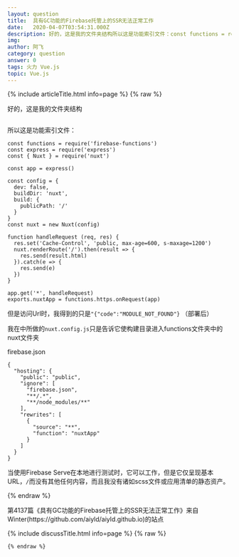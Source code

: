 ```yaml
---
layout: question
title:  具有GC功能的Firebase托管上的SSR无法正常工作
date:   2020-04-07T03:54:31.000Z
description: 好的，这是我的文件夹结构所以这是功能索引文件：const functions = require('firebase-functions')...
img: 
author: 阿飞
category: question
answer: 0
tags: 火力 Vue.js
topic: Vue.js
---
```

<div class="article-root">
  <div class="article">
    {% include articleTitle.html info=page %}
    {% raw %}
    <div class="article-content"><p><font style="vertical-align: inherit;"><font style="vertical-align: inherit;">好的，这是我的文件夹结构</font></font></p>

<p><a href="https://www.samyoc.com//uploads/users/24015/images/thumbnails/1586231544069.png" data-src="https://www.samyoc.com//uploads/users/24015/images/1586231544069.png" rel="nofollow noreferrer"><img src="https://i.stack.imgur.com/OGRPG.png" alt=""></a></p>

<p><font style="vertical-align: inherit;"><font style="vertical-align: inherit;">所以这是功能索引文件：</font></font></p>

<pre><code>const functions = require('firebase-functions')<font></font>
const express = require('express')<font></font>
const { Nuxt } = require('nuxt')<font></font>
<font></font>
const app = express()<font></font>
<font></font>
const config = {<font></font>
  dev: false,<font></font>
  buildDir: 'nuxt',<font></font>
  build: {<font></font>
    publicPath: '/'<font></font>
  }<font></font>
}<font></font>
const nuxt = new Nuxt(config)<font></font>
<font></font>
function handleRequest (req, res) {<font></font>
  res.set('Cache-Control', 'public, max-age=600, s-maxage=1200')<font></font>
  nuxt.renderRoute('/').then(result =&gt; {<font></font>
    res.send(result.html)<font></font>
  }).catch(e =&gt; {<font></font>
    res.send(e)<font></font>
  })<font></font>
}<font></font>
<font></font>
app.get('*', handleRequest)<font></font>
exports.nuxtApp = functions.https.onRequest(app)<font></font>
</code></pre>

<p><font style="vertical-align: inherit;"><font style="vertical-align: inherit;">但是访问Url时，我得到的只是</font></font><code>"{"code":"MODULE_NOT_FOUND"}</code><font style="vertical-align: inherit;"><font style="vertical-align: inherit;">
（部署后）</font></font></p>

<p><font style="vertical-align: inherit;"><font style="vertical-align: inherit;">我在中所做的</font></font><code>nuxt.config.js</code><font style="vertical-align: inherit;"><font style="vertical-align: inherit;">只是告诉它使构建目录进入functions文件夹中的nuxt文件夹</font></font></p>

<p><font style="vertical-align: inherit;"><font style="vertical-align: inherit;">firebase.json</font></font></p>

<pre><code>{<font></font>
  "hosting": {<font></font>
    "public": "public",<font></font>
    "ignore": [<font></font>
      "firebase.json",<font></font>
      "**/.*",<font></font>
      "**/node_modules/**"<font></font>
    ],<font></font>
    "rewrites": [<font></font>
      {<font></font>
        "source": "**",<font></font>
        "function": "nuxtApp"<font></font>
      }<font></font>
    ]<font></font>
  }<font></font>
}<font></font>
</code></pre>

<p><font style="vertical-align: inherit;"><font style="vertical-align: inherit;">当使用Firebase Serve在本地进行测试时，它可以工作，但是它仅呈现基本URL，</font></font><code>/</code><font style="vertical-align: inherit;"><font style="vertical-align: inherit;">而没有其他任何内容，而且我没有诸如scss文件或应用清单的静态资产。</font></font></p></div>
    {% endraw %}
  </div>
  <p class="winter_mark">第4137篇《具有GC功能的Firebase托管上的SSR无法正常工作》来自Winter(https://github.com/aiyld/aiyld.github.io)的站点</p>
  <div class="discuss-wrapper">
    {% include discussTitle.html info=page %}
    {% raw %}
    
    {% endraw %}
  </div>
<div>
